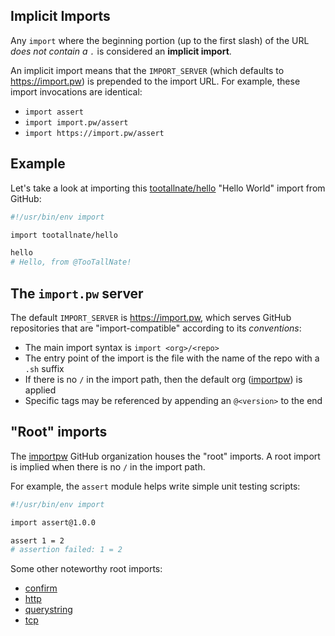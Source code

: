 ## Implicit Imports

Any `import` where the beginning portion (up to the first slash) of the
URL _does not contain a `.`_ is considered an **implicit import**.

An implicit import means that the `IMPORT_SERVER` (which defaults to
https://import.pw) is prepended to the import URL. For example, these
import invocations are identical:

 * `import assert`
 * `import import.pw/assert`
 * `import https://import.pw/assert`


## Example

Let's take a look at importing this [tootallnate/hello][hello] "Hello World"
import from GitHub:

```bash
#!/usr/bin/env import

import tootallnate/hello

hello
# Hello, from @TooTallNate!
```


## The `import.pw` server

The default `IMPORT_SERVER` is https://import.pw, which serves GitHub
repositories that are "import-compatible" according to its _conventions_:

 * The main import syntax is `import <org>/<repo>`
 * The entry point of the import is the file with the name of the repo with a `.sh` suffix
 * If there is no `/` in the import path, then the default org ([importpw][]) is applied
 * Specific tags may be referenced by appending an `@<version>` to the end


## "Root" imports

The [importpw][] GitHub organization houses the "root" imports. A root import
is implied when there is no `/` in the import path.

For example, the `assert` module helps write simple unit testing scripts:

```bash
#!/usr/bin/env import

import assert@1.0.0

assert 1 = 2
# assertion failed: 1 = 2
```

Some other noteworthy root imports:

 * [confirm](https://import.pw/confirm)
 * [http](https://import.pw/http)
 * [querystring](https://import.pw/querystring)
 * [tcp](https://import.pw/tcp)

[hello]: https://github.com/TooTallNate/hello
[importpw]: https://github.com/importpw
